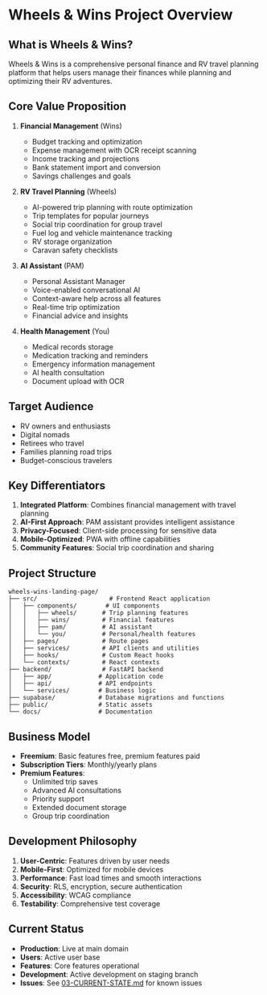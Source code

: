 # Wheels & Wins Project Overview

## What is Wheels & Wins?

Wheels & Wins is a comprehensive personal finance and RV travel planning platform that helps users manage their finances while planning and optimizing their RV adventures.

## Core Value Proposition

1. **Financial Management** (Wins)
   - Budget tracking and optimization
   - Expense management with OCR receipt scanning
   - Income tracking and projections
   - Bank statement import and conversion
   - Savings challenges and goals

2. **RV Travel Planning** (Wheels)
   - AI-powered trip planning with route optimization
   - Trip templates for popular journeys
   - Social trip coordination for group travel
   - Fuel log and vehicle maintenance tracking
   - RV storage organization
   - Caravan safety checklists

3. **AI Assistant** (PAM)
   - Personal Assistant Manager
   - Voice-enabled conversational AI
   - Context-aware help across all features
   - Real-time trip optimization
   - Financial advice and insights

4. **Health Management** (You)
   - Medical records storage
   - Medication tracking and reminders
   - Emergency information management
   - AI health consultation
   - Document upload with OCR

## Target Audience

- RV owners and enthusiasts
- Digital nomads
- Retirees who travel
- Families planning road trips
- Budget-conscious travelers

## Key Differentiators

1. **Integrated Platform**: Combines financial management with travel planning
2. **AI-First Approach**: PAM assistant provides intelligent assistance
3. **Privacy-Focused**: Client-side processing for sensitive data
4. **Mobile-Optimized**: PWA with offline capabilities
5. **Community Features**: Social trip coordination and sharing

## Project Structure

```
wheels-wins-landing-page/
├── src/                    # Frontend React application
│   ├── components/        # UI components
│   │   ├── wheels/       # Trip planning features
│   │   ├── wins/         # Financial features
│   │   ├── pam/          # AI assistant
│   │   └── you/          # Personal/health features
│   ├── pages/            # Route pages
│   ├── services/         # API clients and utilities
│   ├── hooks/            # Custom React hooks
│   └── contexts/         # React contexts
├── backend/              # FastAPI backend
│   ├── app/             # Application code
│   ├── api/             # API endpoints
│   └── services/        # Business logic
├── supabase/            # Database migrations and functions
├── public/              # Static assets
└── docs/                # Documentation

```

## Business Model

- **Freemium**: Basic features free, premium features paid
- **Subscription Tiers**: Monthly/yearly plans
- **Premium Features**:
  - Unlimited trip saves
  - Advanced AI consultations
  - Priority support
  - Extended document storage
  - Group trip coordination

## Development Philosophy

1. **User-Centric**: Features driven by user needs
2. **Mobile-First**: Optimized for mobile devices
3. **Performance**: Fast load times and smooth interactions
4. **Security**: RLS, encryption, secure authentication
5. **Accessibility**: WCAG compliance
6. **Testability**: Comprehensive test coverage

## Current Status

- **Production**: Live at main domain
- **Users**: Active user base
- **Features**: Core features operational
- **Development**: Active development on staging branch
- **Issues**: See [03-CURRENT-STATE.md](03-CURRENT-STATE.md) for known issues